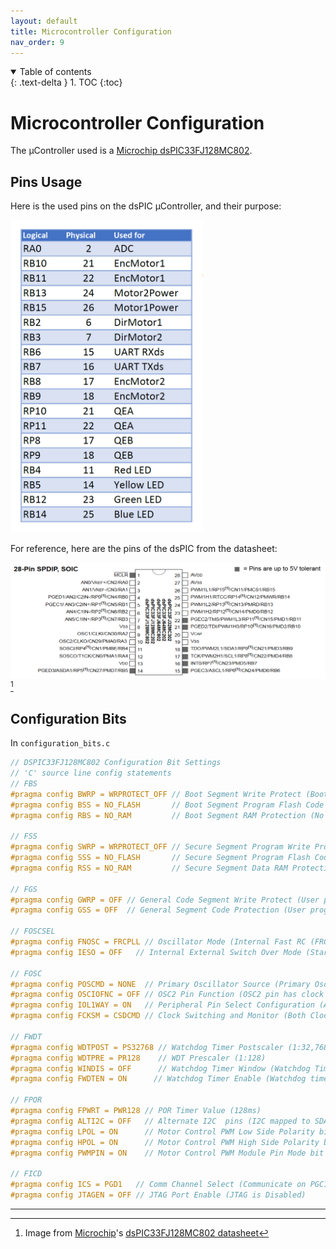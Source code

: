 ```yaml
---
layout: default
title: Microcontroller Configuration
nav_order: 9
---
```


<details open markdown="block">
  <summary>
    Table of contents
  </summary>
  {: .text-delta }
1. TOC
{:toc}
</details>

# Microcontroller Configuration
The µController used is a [Microchip dsPIC33FJ128MC802](https://www.microchip.com/en-us/product/dsPIC33FJ128MC802).

## Pins Usage
Here is the used pins on the dsPIC µController, and their purpose:  

<img src="assets/images/used_pins.png" height="500" />

For reference, here are the pins of the dsPIC from the datasheet:  

![dsPICpins](assets/images/dsPICpins.png)[^1]

## Configuration Bits
In `configuration_bits.c`

```c
// DSPIC33FJ128MC802 Configuration Bit Settings
// 'C' source line config statements
// FBS
#pragma config BWRP = WRPROTECT_OFF // Boot Segment Write Protect (Boot Segment may be written)
#pragma config BSS = NO_FLASH       // Boot Segment Program Flash Code Protection (No Boot program Flash segment)
#pragma config RBS = NO_RAM         // Boot Segment RAM Protection (No Boot RAM)

// FSS
#pragma config SWRP = WRPROTECT_OFF // Secure Segment Program Write Protect (Secure segment may be written)
#pragma config SSS = NO_FLASH       // Secure Segment Program Flash Code Protection (No Secure Segment)
#pragma config RSS = NO_RAM         // Secure Segment Data RAM Protection (No Secure RAM)

// FGS
#pragma config GWRP = OFF // General Code Segment Write Protect (User program memory is not write-protected)
#pragma config GSS = OFF  // General Segment Code Protection (User program memory is not code-protected)

// FOSCSEL
#pragma config FNOSC = FRCPLL // Oscillator Mode (Internal Fast RC (FRC))
#pragma config IESO = OFF   // Internal External Switch Over Mode (Start-up device with FRC, then automatically switch to user-selected oscillator source when ready)

// FOSC
#pragma config POSCMD = NONE  // Primary Oscillator Source (Primary Oscillator Disabled)
#pragma config OSCIOFNC = OFF // OSC2 Pin Function (OSC2 pin has clock out function)
#pragma config IOL1WAY = ON   // Peripheral Pin Select Configuration (Allow Only One Re-configuration)
#pragma config FCKSM = CSDCMD // Clock Switching and Monitor (Both Clock Switching and Fail-Safe Clock Monitor are disabled)

// FWDT
#pragma config WDTPOST = PS32768 // Watchdog Timer Postscaler (1:32,768)
#pragma config WDTPRE = PR128    // WDT Prescaler (1:128)
#pragma config WINDIS = OFF      // Watchdog Timer Window (Watchdog Timer in Non-Window mode)
#pragma config FWDTEN = ON      // Watchdog Timer Enable (Watchdog timer enabled/disabled by user software)

// FPOR
#pragma config FPWRT = PWR128 // POR Timer Value (128ms)
#pragma config ALTI2C = OFF   // Alternate I2C  pins (I2C mapped to SDA1/SCL1 pins)
#pragma config LPOL = ON      // Motor Control PWM Low Side Polarity bit (PWM module low side output pins have active-high output polarity)
#pragma config HPOL = ON      // Motor Control PWM High Side Polarity bit (PWM module high side output pins have active-high output polarity)
#pragma config PWMPIN = ON    // Motor Control PWM Module Pin Mode bit (PWM module pins controlled by PORT register at device Reset)

// FICD
#pragma config ICS = PGD1   // Comm Channel Select (Communicate on PGC1/EMUC1 and PGD1/EMUD1)
#pragma config JTAGEN = OFF // JTAG Port Enable (JTAG is Disabled)

```

----

[^1]: Image from [Microchip](https://www.microchip.com/en-us/product/dsPIC33FJ128MC802)'s [dsPIC33FJ128MC802 datasheet](https://ww1.microchip.com/downloads/aemDocuments/documents/OTH/ProductDocuments/DataSheets/70291G.pdf)

